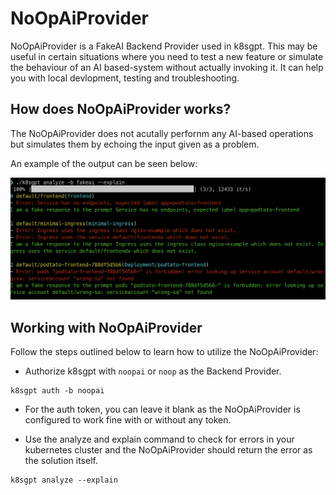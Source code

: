 # NoOpAiProvider

NoOpAiProvider is a FakeAI Backend Provider used in k8sgpt. This may be useful in certain situations where you need to test a new feature or simulate the behaviour of an AI based-system without actually invoking it. It can help you with local devlopment, testing and troubleshooting.

## How does NoOpAiProvider works?

The NoOpAiProvider does not acutally perfornm any AI-based operations but simulates them by echoing the input given as a problem.

An example of the output can be seen below:

<img src="../../../imgs/noopaiprovider-example.png">

## Working with NoOpAiProvider

Follow the steps outlined below to learn how to utilize the NoOpAiProvider:

- Authorize k8sgpt with `noopai` or `noop` as the Backend Provider.
```
k8sgpt auth -b noopai
```
- For the auth token, you can leave it blank as the NoOpAiProvider is configured to work fine with or without any token.

- Use the analyze and explain command to check for errors in your kubernetes cluster and the NoOpAiProvider should return the error as the solution itself.
```
k8sgpt analyze --explain
```
